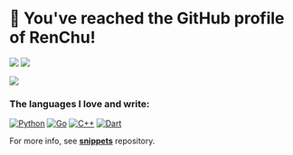 # 👋 You've reached the GitHub profile of RenChu!

![](https://github-profile-summary-cards.vercel.app/api/cards/stats?username=rentruewang&theme=default)
![](https://github-profile-summary-cards.vercel.app/api/cards/productive-time?username=rentruewang&theme=default)

![](https://github-profile-summary-cards.vercel.app/api/cards/profile-details?username=rentruewang&theme=default)

### The languages I love and write:

[![Python](https://img.shields.io/badge/python-3670A0?style=for-the-badge&logo=python&logoColor=ffdd54)](https://github.com/rentruewang/snippets/tree/main/python) [![Go](https://img.shields.io/badge/go-%2300ADD8.svg?style=for-the-badge&logo=go&logoColor=white)](https://github.com/rentruewang/snippets/tree/main/go) [![C++](https://img.shields.io/badge/c++-%2300599C.svg?style=for-the-badge&logo=c%2B%2B&logoColor=white)](https://github.com/rentruewang/snippets/tree/main/cxx) [![Dart](https://img.shields.io/badge/dart-%230175C2.svg?style=for-the-badge&logo=dart&logoColor=white)](https://github.com/rentruewang/snippets/tree/main/dart)

For more info, see **[snippets](https://github.com/rentruewang/snippets)** repository.
